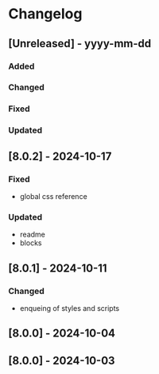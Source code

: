 # Changelog
## [Unreleased] - yyyy-mm-dd

### Added

### Changed

### Fixed

### Updated

## [8.0.2] - 2024-10-17


### Fixed
- global css reference

### Updated
- readme
- blocks

## [8.0.1] - 2024-10-11


### Changed
- enqueing of styles and scripts

## [8.0.0] - 2024-10-04


## [8.0.0] - 2024-10-03
